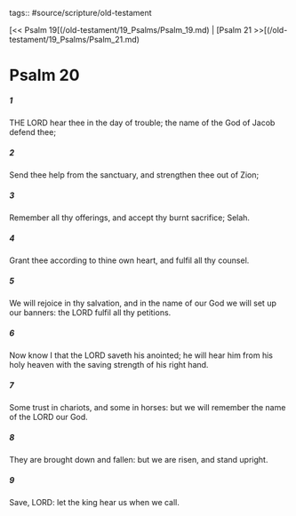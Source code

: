 tags:: #source/scripture/old-testament

[<< Psalm 19[(/old-testament/19_Psalms/Psalm_19.md) | [Psalm 21 >>[(/old-testament/19_Psalms/Psalm_21.md)

# Psalm 20

##### 1

THE LORD hear thee in the day of trouble; the name of the God of Jacob defend thee;

##### 2

Send thee help from the sanctuary, and strengthen thee out of Zion;

##### 3

Remember all thy offerings, and accept thy burnt sacrifice; Selah.

##### 4

Grant thee according to thine own heart, and fulfil all thy counsel.

##### 5

We will rejoice in thy salvation, and in the name of our God we will set up our banners: the LORD fulfil all thy petitions.

##### 6

Now know I that the LORD saveth his anointed; he will hear him from his holy heaven with the saving strength of his right hand.

##### 7

Some trust in chariots, and some in horses: but we will remember the name of the LORD our God.

##### 8

They are brought down and fallen: but we are risen, and stand upright.

##### 9

Save, LORD: let the king hear us when we call.
